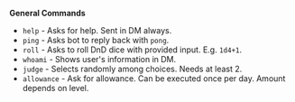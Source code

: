 __General Commands__
- `help`      - Asks for help. Sent in DM always.
- `ping`      - Asks bot to reply back with `pong`.
- `roll`      - Asks to roll DnD dice with provided input. E.g. `1d4+1`.
- `whoami`    - Shows user's information in DM.
- `judge`     - Selects randomly among choices. Needs at least 2.
- `allowance` - Ask for allowance. Can be executed once per day. Amount depends on level.
